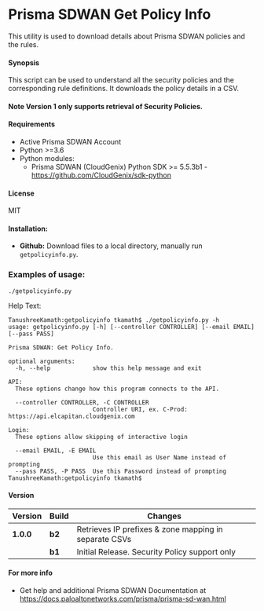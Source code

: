# Prisma SDWAN Get Policy Info
This utility is used to download details about Prisma SDWAN policies and the rules.

#### Synopsis
This script can be used to understand all the security policies and the corresponding rule definitions. 
It downloads the policy details in a CSV.

#### Note Version 1 only supports retrieval of Security Policies.

#### Requirements
* Active Prisma SDWAN Account
* Python >=3.6
* Python modules:
    * Prisma SDWAN (CloudGenix) Python SDK >= 5.5.3b1 - <https://github.com/CloudGenix/sdk-python>

#### License
MIT

#### Installation:
 - **Github:** Download files to a local directory, manually run `getpolicyinfo.py`. 

### Examples of usage:

```
./getpolicyinfo.py
```


Help Text:
```angular2
TanushreeKamath:getpolicyinfo tkamath$ ./getpolicyinfo.py -h
usage: getpolicyinfo.py [-h] [--controller CONTROLLER] [--email EMAIL] [--pass PASS]

Prisma SDWAN: Get Policy Info.

optional arguments:
  -h, --help            show this help message and exit

API:
  These options change how this program connects to the API.

  --controller CONTROLLER, -C CONTROLLER
                        Controller URI, ex. C-Prod: https://api.elcapitan.cloudgenix.com

Login:
  These options allow skipping of interactive login

  --email EMAIL, -E EMAIL
                        Use this email as User Name instead of prompting
  --pass PASS, -P PASS  Use this Password instead of prompting
TanushreeKamath:getpolicyinfo tkamath$ 
```

#### Version
| Version | Build | Changes |
| ------- | ----- | ------- |
| **1.0.0** | **b2** | Retrieves IP prefixes & zone mapping in separate CSVs|
|           | **b1** | Initial Release. Security Policy support only|


#### For more info
 * Get help and additional Prisma SDWAN Documentation at <https://docs.paloaltonetworks.com/prisma/prisma-sd-wan.html>
